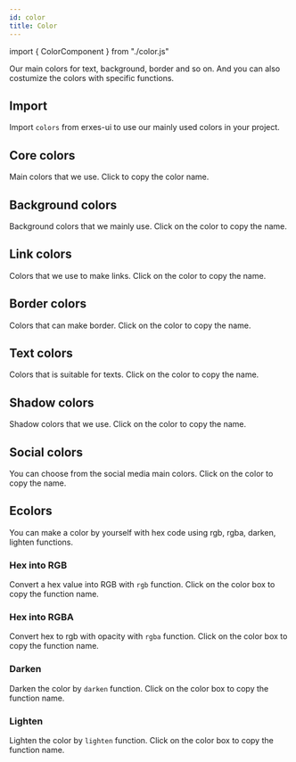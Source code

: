```yaml
---
id: color
title: Color
---
```


import { ColorComponent } from "./color.js"

<p>Our main colors for text, background, border and so on. And you can also costumize the colors with specific functions.</p>

## Import

<p>Import <code>colors</code> from erxes-ui to use our mainly used colors in your project.</p>
<ColorComponent type="import" />

## Core colors

<p>Main colors that we use. Click to copy the color name.</p>
<ColorComponent colors={['colorPrimaryDark', 'colorPrimary', 'colorSecondary', 'colorCoreDarkBlue', 'colorCoreBlue', 'colorCoreTeal', 'colorCoreOrange', 'colorCoreSunYellow', 'colorCoreYellow', 'colorBlack', 'colorCoreDarkGray', 'colorCoreBlack', 'colorCoreGray', 'colorLightGray', 'colorCoreLightGray', 'colorShadowGray', 'colorLightBlue', 'colorWhite', 'colorCoreRed', 'colorCoreGreen']} />

## Background colors

<p>Background colors that we mainly use. Click on the color to copy the name.</p>
<ColorComponent colors={['bgMain', 'bgLightPurple', 'bgLight', 'bgDark', 'bgGray', 'bgActive', 'bgUnread', 'bgInternal']} />

## Link colors

<p>Colors that we use to make links. Click on the color to copy the name.</p>
<ColorComponent colors={['linkPrimary', 'linkPrimaryHover']} />

## Border colors

<p>Colors that can make border. Click on the color to copy the name.</p>
<ColorComponent colors={['borderPrimary', 'borderDarker']} />

## Text colors

<p>Colors that is suitable for texts. Click on the color to copy the name.</p>
<ColorComponent colors={['textPrimary', 'textSecondary']} />

## Shadow colors

<p>Shadow colors that we use. Click on the color to copy the name.</p>
<ColorComponent colors={['shadowPrimary', 'darkShadow']} />

## Social colors

<p>You can choose from the social media main colors. Click on the color to copy the name.</p>
<ColorComponent colors={['socialFacebook', 'socialFacebookMessenger', 'socialTwitter', 'socialGoogleMeet', 'socialLine', 'socialWhatsApp', 'socialGmail', 'socialTelegram', 'socialViber', 'socialTwilio']} />

## Ecolors

<p>You can make a color by yourself with hex code using rgb, rgba, darken, lighten functions.</p>

### Hex into RGB

<p>Convert a hex value into RGB with <code>rgb</code> function. Click on the color box to copy the function name.</p>
<ColorComponent type="rgb" />

### Hex into RGBA

<p>Convert hex to rgb with opacity with <code>rgba</code> function. Click on the color box to copy the function name.</p>
<ColorComponent type="rgba" />

### Darken

<p>Darken the color by <code>darken</code> function. Click on the color box to copy the function name.</p>
<ColorComponent type="darken" />

### Lighten

<p>Lighten the color by <code>lighten</code> function. Click on the color box to copy the function name.</p>
<ColorComponent type="lighten" />

